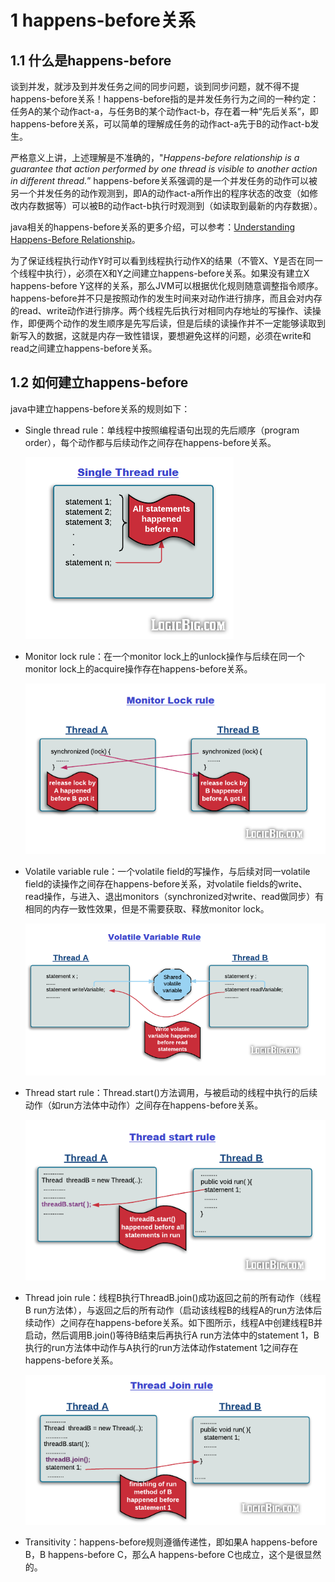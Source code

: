 # 1 happens-before关系

## 1.1 什么是happens-before

谈到并发，就涉及到并发任务之间的同步问题，谈到同步问题，就不得不提happens-before关系！happens-before指的是并发任务行为之间的一种约定：任务A的某个动作act-a，与任务B的某个动作act-b，存在着一种“先后关系”，即happens-before关系，可以简单的理解成任务的动作act-a先于B的动作act-b发生。

严格意义上讲，上述理解是不准确的，"*Happens-before relationship is a guarantee that action performed by one thread is visible to another action in different thread.*” happens-before关系强调的是一个并发任务的动作可以被另一个并发任务的动作观测到，即A的动作act-a所作出的程序状态的改变（如修改内存数据等）可以被B的动作act-b执行时观测到（如读取到最新的内存数据）。

java相关的happens-before关系的更多介绍，可以参考：[Understanding Happens-Before Relationship](https://www.logicbig.com/tutorials/core-java-tutorial/java-multi-threading/happens-before.html)。

为了保证线程执行动作Y时可以看到线程执行动作X的结果（不管X、Y是否在同一个线程中执行），必须在X和Y之间建立happens-before关系。如果没有建立X happens-before Y这样的关系，那么JVM可以根据优化规则随意调整指令顺序。happens-before并不只是按照动作的发生时间来对动作进行排序，而且会对内存的read、write动作进行排序。两个线程先后执行对相同内存地址的写操作、读操作，即便两个动作的发生顺序是先写后读，但是后续的读操作并不一定能够读取到新写入的数据，这就是内存一致性错误，要想避免这样的问题，必须在write和read之间建立happens-before关系。

## 1.2 如何建立happens-before

java中建立happens-before关系的规则如下：

- Single thread rule：单线程中按照编程语句出现的先后顺序（program order），每个动作都与后续动作之间存在happens-before关系。

  ![img](assets/single-thread-rule.png)

- Monitor lock rule：在一个monitor lock上的unlock操作与后续在同一个monitor lock上的acquire操作存在happens-before关系。

  ![img](assets/monitor-lock-rule.png)

- Volatile variable rule：一个volatile field的写操作，与后续对同一volatile field的读操作之间存在happens-before关系，对volatile fields的write、read操作，与进入、退出monitors（synchronized对write、read做同步）有相同的内存一致性效果，但是不需要获取、释放monitor lock。

  ![img](assets/volatile-variable-rule.png)

- Thread start rule：Thread.start()方法调用，与被启动的线程中执行的后续动作（如run方法体中动作）之间存在happens-before关系。

  ![img](assets/thread-start-rule.png)

- Thread join rule：线程B执行ThreadB.join()成功返回之前的所有动作（线程B run方法体），与返回之后的所有动作（启动该线程B的线程A的run方法体后续动作）之间存在happens-before关系。如下图所示，线程A中创建线程B并启动，然后调用B.join()等待B结束后再执行A run方法体中的statement 1，B执行的run方法体中动作与A执行的run方法体动作statement 1之间存在happens-before关系。

  ![img](assets/thread-join-rule.png)

- Transitivity：happens-before规则遵循传递性，即如果A happens-before B，B happens-before C，那么A happens-before C也成立，这个是很显然的。